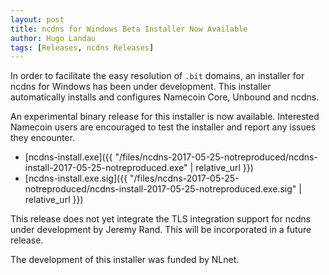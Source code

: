 ```yaml
---
layout: post
title: ncdns for Windows Beta Installer Now Available
author: Hugo Landau
tags: [Releases, ncdns Releases]
---
```


In order to facilitate the easy resolution of `.bit` domains, an installer for
ncdns for Windows has been under development. This installer automatically
installs and configures Namecoin Core, Unbound and ncdns.

An experimental binary release for this installer is now available. Interested
Namecoin users are encouraged to test the installer and report any issues they
encounter.

* [ncdns-install.exe]({{ "/files/ncdns-2017-05-25-notreproduced/ncdns-install-2017-05-25-notreproduced.exe" | relative_url }})
* [ncdns-install.exe.sig]({{ "/files/ncdns-2017-05-25-notreproduced/ncdns-install-2017-05-25-notreproduced.exe.sig" | relative_url }})

This release does not yet integrate the TLS integration support for ncdns under
development by Jeremy Rand. This will be incorporated in a future release.

The development of this installer was funded by NLnet.
